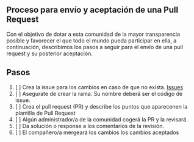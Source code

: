 ## Proceso para envío y aceptación de una Pull Request

Con el objetivo de dotar a esta comunidad de la mayor transparencia posible y favorecer el que todo el mundo pueda participar en ella, a continuación, describimos los pasos a seguir para el envío de una pull request y su posterior aceptación.

## Pasos
1. [ ] Crea la issue para los cambios en caso de que no exista. [Issues](../../issues)
2. [ ] Asegurate de crear la rama. Su nombre deberá ser el código de issue.
3. [ ] Crea el pull request (PR) y describe los puntos que aparecenen la plantilla de Pull Request
4. [ ] Algún administrador/a de la comunidad cogerá la PR y la revisará.
5. [ ] Da solución o response a los comentarios de la revisión.
6. [ ] El compañero/a mergeará los cambios los cambios aceptados
